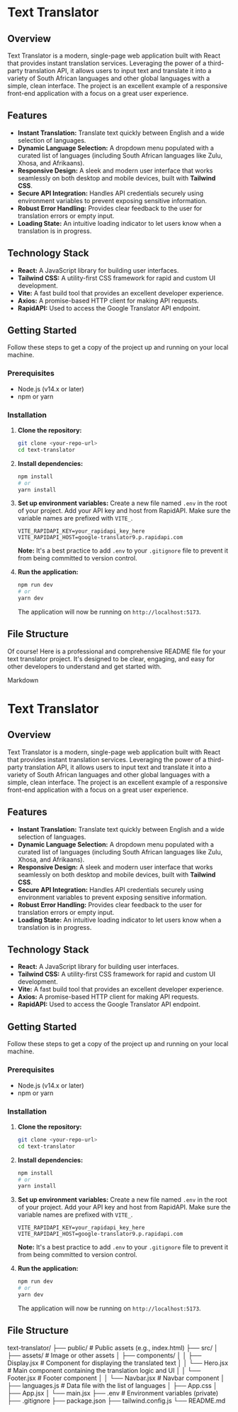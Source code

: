 # Text Translator

## Overview

Text Translator is a modern, single-page web application built with React that provides instant translation services. Leveraging the power of a third-party translation API, it allows users to input text and translate it into a variety of South African languages and other global languages with a simple, clean interface. The project is an excellent example of a responsive front-end application with a focus on a great user experience.

## Features

- **Instant Translation:** Translate text quickly between English and a wide selection of languages.
- **Dynamic Language Selection:** A dropdown menu populated with a curated list of languages (including South African languages like Zulu, Xhosa, and Afrikaans).
- **Responsive Design:** A sleek and modern user interface that works seamlessly on both desktop and mobile devices, built with **Tailwind CSS**.
- **Secure API Integration:** Handles API credentials securely using environment variables to prevent exposing sensitive information.
- **Robust Error Handling:** Provides clear feedback to the user for translation errors or empty input.
- **Loading State:** An intuitive loading indicator to let users know when a translation is in progress.

## Technology Stack

- **React:** A JavaScript library for building user interfaces.
- **Tailwind CSS:** A utility-first CSS framework for rapid and custom UI development.
- **Vite:** A fast build tool that provides an excellent developer experience.
- **Axios:** A promise-based HTTP client for making API requests.
- **RapidAPI:** Used to access the Google Translator API endpoint.

## Getting Started

Follow these steps to get a copy of the project up and running on your local machine.

### Prerequisites

- Node.js (v14.x or later)
- npm or yarn

### Installation

1.  **Clone the repository:**
    ```bash
    git clone <your-repo-url>
    cd text-translator
    ```

2.  **Install dependencies:**
    ```bash
    npm install
    # or
    yarn install
    ```

3.  **Set up environment variables:**
    Create a new file named `.env` in the root of your project.
    Add your API key and host from RapidAPI. Make sure the variable names are prefixed with `VITE_`.
    
    ```env
    VITE_RAPIDAPI_KEY=your_rapidapi_key_here
    VITE_RAPIDAPI_HOST=google-translator9.p.rapidapi.com
    ```
    
    **Note:** It's a best practice to add `.env` to your `.gitignore` file to prevent it from being committed to version control.

4.  **Run the application:**
    ```bash
    npm run dev
    # or
    yarn dev
    ```
    
    The application will now be running on `http://localhost:5173`.

## File Structure
Of course! Here is a professional and comprehensive README file for your text translator project. It's designed to be clear, engaging, and easy for other developers to understand and get started with.

Markdown

# Text Translator

## Overview

Text Translator is a modern, single-page web application built with React that provides instant translation services. Leveraging the power of a third-party translation API, it allows users to input text and translate it into a variety of South African languages and other global languages with a simple, clean interface. The project is an excellent example of a responsive front-end application with a focus on a great user experience.

## Features

- **Instant Translation:** Translate text quickly between English and a wide selection of languages.
- **Dynamic Language Selection:** A dropdown menu populated with a curated list of languages (including South African languages like Zulu, Xhosa, and Afrikaans).
- **Responsive Design:** A sleek and modern user interface that works seamlessly on both desktop and mobile devices, built with **Tailwind CSS**.
- **Secure API Integration:** Handles API credentials securely using environment variables to prevent exposing sensitive information.
- **Robust Error Handling:** Provides clear feedback to the user for translation errors or empty input.
- **Loading State:** An intuitive loading indicator to let users know when a translation is in progress.

## Technology Stack

- **React:** A JavaScript library for building user interfaces.
- **Tailwind CSS:** A utility-first CSS framework for rapid and custom UI development.
- **Vite:** A fast build tool that provides an excellent developer experience.
- **Axios:** A promise-based HTTP client for making API requests.
- **RapidAPI:** Used to access the Google Translator API endpoint.

## Getting Started

Follow these steps to get a copy of the project up and running on your local machine.

### Prerequisites

- Node.js (v14.x or later)
- npm or yarn

### Installation

1.  **Clone the repository:**
    ```bash
    git clone <your-repo-url>
    cd text-translator
    ```

2.  **Install dependencies:**
    ```bash
    npm install
    # or
    yarn install
    ```

3.  **Set up environment variables:**
    Create a new file named `.env` in the root of your project.
    Add your API key and host from RapidAPI. Make sure the variable names are prefixed with `VITE_`.
    
    ```env
    VITE_RAPIDAPI_KEY=your_rapidapi_key_here
    VITE_RAPIDAPI_HOST=google-translator9.p.rapidapi.com
    ```
    
    **Note:** It's a best practice to add `.env` to your `.gitignore` file to prevent it from being committed to version control.

4.  **Run the application:**
    ```bash
    npm run dev
    # or
    yarn dev
    ```
    
    The application will now be running on `http://localhost:5173`.

## File Structure

text-translator/
├── public/                 # Public assets (e.g., index.html)
├── src/
│   ├── assets/             # Image or other assets
│   ├── components/
│   │   ├── Display.jsx     # Component for displaying the translated text
│   │   └── Hero.jsx        # Main component containing the translation logic and UI
│   │   └── Footer.jsx      # Footer component 
│   │   └── Navbar.jsx      # Navbar component 
│   ├── languages.js        # Data file with the list of languages
│   ├── App.css
│   ├── App.jsx
│   └── main.jsx
├── .env                    # Environment variables (private)
├── .gitignore
├── package.json
├── tailwind.config.js
└── README.md